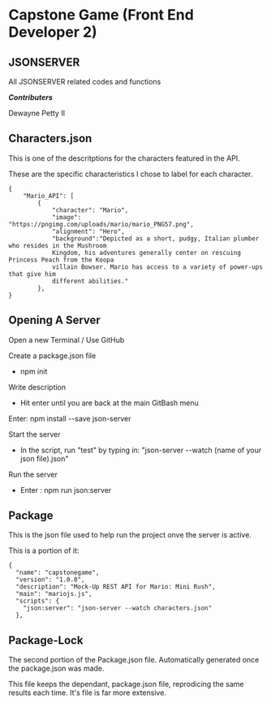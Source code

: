 # Capstone Game (Front End Developer 2)
## JSONSERVER
All JSONSERVER related codes and functions

***Contributers***

Dewayne Petty II

## Characters.json

This is one of the descritptions for the characters featured in the API.

These are the specific characteristics I chose to label for each character.
```
{
	"Mario_API": [
		{
			"character": "Mario",
			"image": "https://pngimg.com/uploads/mario/mario_PNG57.png",
			"alignment": "Hero",
			"background":"Depicted as a short, pudgy, Italian plumber who resides in the Mushroom
            Kingdom, his adventures generally center on rescuing Princess Peach from the Koopa 
            villain Bowser. Mario has access to a variety of power-ups that give him 
            different abilities."
		},
}
```
## Opening A Server

Open a new Terminal / Use GitHub

Create a package.json file
* npm init

Write description
* Hit enter until you are back at the main GitBash menu

Enter: npm install --save json-server

Start the server
* In the script, run "test" by typing in: "json-server --watch (name of your json file).json"

Run the server
* Enter : npm run json:server

## Package 

This is the json file used to help run the project onve the server is active.

This is a portion of it:
```
{
  "name": "capstonegame",
  "version": "1.0.0",
  "description": "Mock-Up REST API for Mario: Mini Rush",
  "main": "mariojs.js",
  "scripts": {
    "json:server": "json-server --watch characters.json"
  },
```
  ## Package-Lock

  The second portion of the Package.json file. Automatically generated once the package.json was made.

  This file keeps the dependant, package.json file, reprodicing the same results each time. It's  file is far more extensive. 

